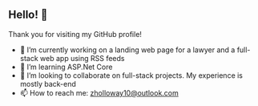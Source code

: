 ## Hello! 👋

Thank you for visiting my GitHub profile! 

- 🔭 I’m currently working on a landing web page for a lawyer and a full-stack web app using RSS feeds
- 🌱 I’m learning ASP.Net Core
- 🤝 I’m looking to collaborate on full-stack projects. My experience is mostly back-end
- 📫 How to reach me: zholloway10@outlook.com

<!--
**zachhollow/zachhollow** is a ✨ _special_ ✨ repository because its `README.md` (this file) appears on your GitHub profile.

Here are some ideas to get you started:

- 🔭 I’m currently working on ...
- 🌱 I’m currently learning ...
- 👯 I’m looking to collaborate on ...
- 🤔 I’m looking for help with ...
- 💬 Ask me about ...
- 📫 How to reach me: ...
- 😄 Pronouns: ...
- ⚡ Fun fact: ...
-->
